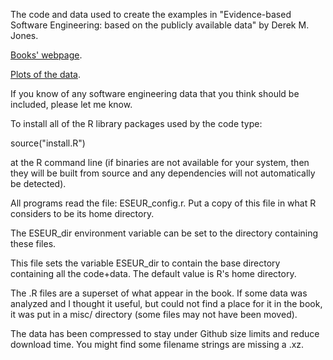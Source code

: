 
The code and data used to create the examples in "Evidence-based Software Engineering: based on the publicly available data" by Derek M. Jones.

[Books' webpage](http://www.knosof.co.uk/ESEUR/index.html).

[Plots of the data](http://www.knosof.co.uk/ESEUR/figures/index.html).

If you know of any software engineering data that you think should be included, please let me know.

To install all of the R library packages used by the code type:

  source("install.R")

at the R command line (if binaries are not available for your system, then they will be built from source and any dependencies will not automatically be detected).

All programs read the file: ESEUR_config.r.  Put a copy of this file in what R considers to be its home directory.

The ESEUR_dir environment variable can be set to the directory containing these files.

This file sets the variable ESEUR_dir to contain the base directory containing all the code+data.  The default value is R's home directory.

The .R files are a superset of what appear in the book.  If some data was analyzed and I thought it useful, but could not find a place for it in the book, it was put in a misc/ directory (some files may not have been moved).

The data has been compressed to stay under Github size limits and reduce download time.  You might find some filename strings are missing a .xz.

